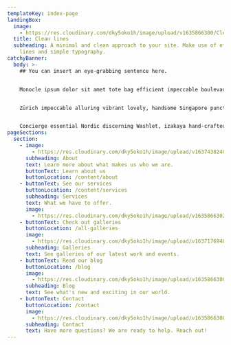 ```yaml
---
templateKey: index-page
landingBox:
  image:
    - https://res.cloudinary.com/dky5oko1h/image/upload/v1635866300/Clean%20lines%20/hero_rrg9b4.jpg
  title: Clean lines
  subheading: A minimal and clean approach to your site. Make use of effective
    lines and simple typography.
catchyBanner:
  body: >-
    ## You can insert an eye-grabbing sentence here.


    Monocle ipsum dolor sit amet tote bag efficient impeccable boulevard, airport espresso remarkable quality of life Nordic sharp carefully curated perfect. Elegant boutique essential, quality of life discerning Toto Airbus A380 Singapore conversation. 


    Zürich impeccable alluring vibrant lovely, handsome Singapore punctual. Swiss emerging Muji liveable extraordinary, remarkable pintxos delightful. Concierge uniforms joy, wardrobe flat white the highest quality impeccable ryokan vibrant emerging perfect izakaya classic.


    Concierge essential Nordic discerning Washlet, izakaya hand-crafted ryokan. Sharp ryokan alluring soft power charming, concierge bureaux.
pageSections:
  section:
    - image:
        - https://res.cloudinary.com/dky5oko1h/image/upload/v1637438240/Clean%20lines%20/Gallery%20one/matthew-smith-Rfflri94rs8-unsplash_wvmkwl.jpg
      subheading: About
      text: Learn more about what makes us who we are.
      buttonText: Learn about us
      buttonLocation: /content/about
    - buttonText: See our services
      buttonLocation: /content/services
      subheading: Services
      text: What we have to offer.
      image:
        - https://res.cloudinary.com/dky5oko1h/image/upload/v1635866302/Clean%20lines%20/Gallery%20one/about_b5ced1.jpg
    - buttonText: Check out galleries
      buttonLocation: /all-galleries
      image:
        - https://res.cloudinary.com/dky5oko1h/image/upload/v1637176940/Clean%20lines%20/Gallery%20two/jay-mantri-TFyi0QOx08c-unsplash_twx0mv.jpg
      subheading: Galleries
      text: See galleries of our latest work and events.
    - buttonText: Read our blog
      buttonLocation: /blog
      image:
        - https://res.cloudinary.com/dky5oko1h/image/upload/v1635866300/Clean%20lines%20/Gallery%20one/services_gycc3d.jpg
      subheading: Blog
      text: See what's new and exciting in our world.
    - buttonText: Contact
      buttonLocation: /contact
      image:
        - https://res.cloudinary.com/dky5oko1h/image/upload/v1635866300/Clean%20lines%20/Gallery%20one/contact_u1wuby.jpg
      subheading: Contact
      text: Have more questions? We are ready to help. Reach out!
---
```

